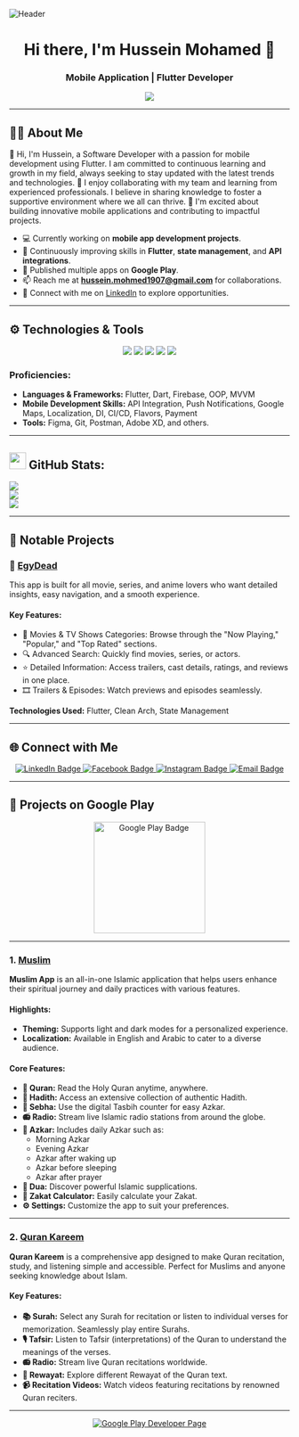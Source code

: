 ![Header](https://miro.medium.com/max/1400/1*vkfI4nFNheC5v0p7wzDtGg.gif)

<h1 align="center">Hi there, I'm Hussein Mohamed 👋</h1>
<h3 align="center">Mobile Application | Flutter Developer</h3>

<p align="center">
  <img src="https://readme-typing-svg.herokuapp.com?color=%2336BCF7&size=30&center=true&vCenter=true&width=550&lines=Creative+Mobile+App+Developer;Flutter+Fanatic;Passionate+about+Innovative+Tech" />
</p>

---

## 👨‍💻 About Me

👋 Hi, I'm Hussein, a Software Developer with a passion for mobile development using Flutter. I am committed to continuous learning and growth in my field, always seeking to stay updated with the latest trends and technologies.
🤝 I enjoy collaborating with my team and learning from experienced professionals. I believe in sharing knowledge to foster a supportive environment where we all can thrive. 🚀 I'm excited about building innovative mobile applications and contributing to impactful projects.

- 💻 Currently working on **mobile app development projects**.
- 🌱 Continuously improving skills in **Flutter**, **state management**, and **API integrations**.
- 📱 Published multiple apps on **Google Play**.
- 📫 Reach me at **hussein.mohmed1907@gmail.com** for collaborations.
- 🔗 Connect with me on [LinkedIn](https://www.linkedin.com/in/hussein99) to explore opportunities.

---

## ⚙️ Technologies & Tools

<p align="center">
  <img src="https://img.shields.io/badge/Flutter-Framework-green?logo=flutter&style=for-the-badge"/>
  <img src="https://img.shields.io/badge/Dart-Programming-blue?logo=dart&style=for-the-badge"/>
  <img src="https://img.shields.io/badge/Firebase-Platform-yellow?logo=firebase&style=for-the-badge"/>
  <img src="https://img.shields.io/badge/Git-Version%20Control-orange?logo=git&style=for-the-badge"/>
  <img src="https://img.shields.io/badge/Postman-API%20Testing-critical?logo=postman&style=for-the-badge"/>
</p>

### Proficiencies:
- **Languages & Frameworks:** Flutter, Dart, Firebase, OOP, MVVM
- **Mobile Development Skills:** API Integration, Push Notifications, Google Maps, Localization, DI, CI/CD, Flavors, Payment
- **Tools:** Figma, Git, Postman, Adobe XD, and others.

---
## <img src="https://media.giphy.com/media/iY8CRBdQXODJSCERIr/giphy.gif" width="30px"> GitHub Stats:
![](https://github-readme-stats.vercel.app/api?username=HusseinMohamed99&theme=blue-green&hide_border=true&include_all_commits=true&count_private=false)<br/>
![](https://github-readme-streak-stats.herokuapp.com/?user=HusseinMohamed99&theme=blue-green&hide_border=true)<br/>
![](https://github-readme-stats.vercel.app/api/top-langs/?username=HusseinMohamed99&theme=blue-green&hide_border=true&include_all_commits=true&count_private=false&layout=compact)

---

## 🚀 Notable Projects

### 📱 [EgyDead](https://play.google.com/store/apps/details?id=com.Dev.egyDead&pcampaignid=web_share)
This app is built for all movie, series, and anime lovers who want detailed insights, easy navigation, and a smooth experience.

#### Key Features:
- 🎥 Movies & TV Shows Categories: Browse through the "Now Playing," "Popular," and "Top Rated" sections.
- 🔍 Advanced Search: Quickly find movies, series, or actors.
- ⭐ Detailed Information: Access trailers, cast details, ratings, and reviews in one place.
- 🎞️ Trailers & Episodes: Watch previews and episodes seamlessly.
  
**Technologies Used:** Flutter, Clean Arch, State Management  

---

## 🌐 Connect with Me

<p align="center">
  <a href="https://www.linkedin.com/in/hussein99" target="_blank">
    <img src="https://img.shields.io/badge/LinkedIn-Hussein%20Mohamed-blue?logo=linkedin&style=for-the-badge" alt="LinkedIn Badge" />
  </a>
  <a href="https://www.facebook.com/Hussein.M.A.99" target="_blank">
    <img src="https://img.shields.io/badge/Facebook-Hussein.M.A.99-blue?logo=facebook&style=for-the-badge" alt="Facebook Badge" />
  </a>
  <a href="https://www.instagram.com/husseinhtm" target="_blank">
    <img src="https://img.shields.io/badge/Instagram-husseinhtm-pink?logo=instagram&style=for-the-badge" alt="Instagram Badge" />
  </a>
  <a href="mailto:hussein.mohmed1907@gmail.com" target="_blank">
    <img src="https://img.shields.io/badge/Email-hussein.mohmed1907@gmail.com-orange?logo=gmail&style=for-the-badge" alt="Email Badge" />
  </a>
</p>

---
## 🌟 Projects on Google Play  

<p align="center">
  <img src="https://upload.wikimedia.org/wikipedia/commons/7/78/Google_Play_Store_badge_EN.svg" width="200" alt="Google Play Badge"/>
</p>

---

### 1. [**Muslim**](https://play.google.com/store/apps/details?id=com.Dev.Muslim)  
**Muslim App** is an all-in-one Islamic application that helps users enhance their spiritual journey and daily practices with various features.

#### Highlights:
- **Theming:** Supports light and dark modes for a personalized experience.  
- **Localization:** Available in English and Arabic to cater to a diverse audience.  

#### Core Features:
- **📖 Quran:** Read the Holy Quran anytime, anywhere.  
- **📜 Hadith:** Access an extensive collection of authentic Hadith.  
- **🔢 Sebha:** Use the digital Tasbih counter for easy Azkar.  
- **📻 Radio:** Stream live Islamic radio stations from around the globe.  
- **🕋 Azkar:** Includes daily Azkar such as:  
  - Morning Azkar  
  - Evening Azkar  
  - Azkar after waking up  
  - Azkar before sleeping  
  - Azkar after prayer  
- **📿 Dua:** Discover powerful Islamic supplications.  
- **💸 Zakat Calculator:** Easily calculate your Zakat.  
- **⚙️ Settings:** Customize the app to suit your preferences.  

---

### 2. [**Quran Kareem**](https://play.google.com/store/apps/details?id=com.Dev.quranKareem)  
**Quran Kareem** is a comprehensive app designed to make Quran recitation, study, and listening simple and accessible. Perfect for Muslims and anyone seeking knowledge about Islam.

#### Key Features:
- **📚 Surah:** Select any Surah for recitation or listen to individual verses for memorization. Seamlessly play entire Surahs.  
- **🎙️ Tafsir:** Listen to Tafsir (interpretations) of the Quran to understand the meanings of the verses.  
- **📻 Radio:** Stream live Quran recitations worldwide.  
- **📜 Rewayat:** Explore different Rewayat of the Quran text.  
- **📹 Recitation Videos:** Watch videos featuring recitations by renowned Quran reciters.  

---

<p align="center">
  <a href="https://play.google.com/store/apps/dev?id=5842045484913788359" target="_blank">
    <img src="https://img.shields.io/badge/Google_Play-Hussein_Mohamed-blue?logo=googleplay&style=for-the-badge" alt="Google Play Developer Page"/>
  </a>
</p>
